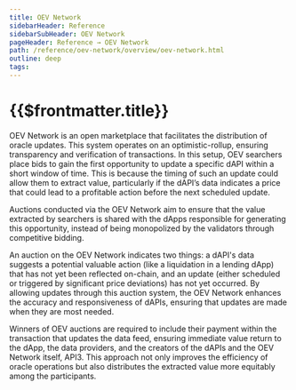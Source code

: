 ```yaml
---
title: OEV Network
sidebarHeader: Reference
sidebarSubHeader: OEV Network
pageHeader: Reference → OEV Network
path: /reference/oev-network/overview/oev-network.html
outline: deep
tags:
---
```


<PageHeader/>

<SearchHighlight/>

<FlexStartTag/>

# {{$frontmatter.title}}

OEV Network is an open marketplace that facilitates the distribution of oracle
updates. This system operates on an optimistic-rollup, ensuring transparency and
verification of transactions. In this setup, OEV searchers place bids to gain
the first opportunity to update a specific dAPI within a short window of time.
This is because the timing of such an update could allow them to extract value,
particularly if the dAPI’s data indicates a price that could lead to a
profitable action before the next scheduled update.

Auctions conducted via the OEV Network aim to ensure that the value extracted by
searchers is shared with the dApps responsible for generating this opportunity,
instead of being monopolized by the validators through competitive bidding.

An auction on the OEV Network indicates two things: a dAPI's data suggests a
potential valuable action (like a liquidation in a lending dApp) that has not
yet been reflected on-chain, and an update (either scheduled or triggered by
significant price deviations) has not yet occurred. By allowing updates through
this auction system, the OEV Network enhances the accuracy and responsiveness of
dAPIs, ensuring that updates are made when they are most needed.

Winners of OEV auctions are required to include their payment within the
transaction that updates the data feed, ensuring immediate value return to the
dApp, the data providers, and the creators of the dAPIs and the OEV Network
itself, API3. This approach not only improves the efficiency of oracle
operations but also distributes the extracted value more equitably among the
participants.
